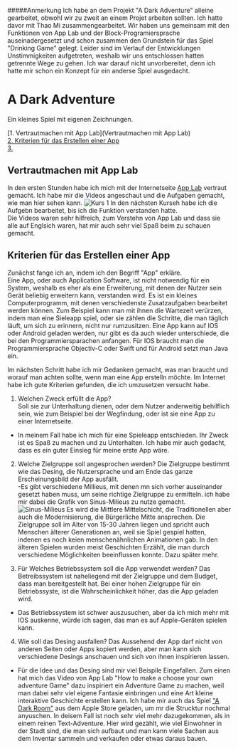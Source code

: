 #####Anmerkung
Ich habe an dem Projekt "A Dark Adventure" alleine gearbeitet, obwohl wir zu zweit an einem Projet arbeiten sollten. Ich hatte davor mit Thao Mi zusammengearbeitet. Wir haben uns gemeinsam mit den Funktionen von App Lab und der Block-Programiersprache auseinadergesetzt und schon zusammen den Grundstein für das Spiel "Drinking Game" gelegt. Leider sind im Verlauf der Entwicklungen Unstimmigkeiten aufgetreten, weshalb wir uns entschlossen hatten getrennte Wege zu gehen. Ich war darauf nicht unvorbereitet, denn ich hatte mir schon ein Konzept für ein anderse Spiel ausgedacht.


# A Dark Adventure
Ein kleines Spiel mit eigenen Zeichnungen.

[1. Vertrautmachen mit App Lab](Vertrautmachen mit App Lab)  
[2. Kriterien für das Erstellen einer App ]()  
[3.]()  

## Vertrautmachen mit App Lab
In den ersten Stunden habe ich mich mit der Internetseite [App Lab](https://code.org/educate/applab) vertraut gemacht. Ich habe mir die Videos angeschaut und die Aufgaben gemacht, wie man hier sehen kann. ![Kurs 1](https://code.org/v2/hoc/certificate/ewogICJuYW1lIjogIkFuamEiLAogICJjb3Vyc2UiOiAiY291cnNlMSIsCiAgImNvdXJzZV90aXRsZSI6ICJLdXJzIDEiCn0=.jpg)
In den nächsten Kurseh habe ich die Aufgebn  bearbeitet, bis ich die Funktion verstanden hatte.   
Die Videos waren sehr hilfreich, zum Verstehn von App Lab und dass sie alle auf Englsich waren, hat mir auch sehr viel Spaß beim zu schauen gemacht.

## Kriterien für das Erstellen einer App 

Zunächst fange ich an, indem ich den Begriff "App" erkläre.  
Eine App, oder auch Application Software, ist nicht notwendig für ein System, weshalb es eher als eine Erweiterung, mit denen der Nutzer sein Gerät beliebig erweitern kann, verstanden wird. Es ist ein kleines Computerprogramm, mit denen verschiedenste Zusatzaufgaben bearbeitet werden können. Zum Beispiel kann man mit ihnen die Wartezeit verürzen, indem man eine Sieleapp spiel, oder sie zählen die Schritte, die man täglich läuft, um sich zu erinnern, nicht nur rumzusitzen. 
Eine App kann auf IOS oder Android geladen werden, nur gibt es da auch wieder unterschiede, die bei den Programmiersparachen anfangen. Für IOS braucht man die Programmiersprache Objectiv-C oder Swift und für Android setzt man Java ein.   

Im nächsten Schritt habe ich mir Gedanken gemacht, was man braucht und worauf man achten sollte, wenn man eine App erstelln möchte. Im Internet habe ich gute Kriterien gefunden, die ich umzusetzen versucht habe.  

1. Welchen Zweck erfüllt die App?  
  Soll sie zur Unterhaltung dienen, oder dem Nutzer anderweitig behilflich sein, wie zum Beispiel bei der Wegfindung, oder ist sie eine   App zu einer Internetseite.  
  - In meinem Fall habe ich mich für eine Spieleapp entschieden. Ihr Zweck ist es Spaß zu machen und zu Unterhalten. Ich habe mir auch gedacht, dass es ein guter Einsieg für meine erste App wäre.
  
2. Welche Zielgruppe soll angesprochen werden?
  Die Zielgruppe bestimmt wie das Desing, die Nutzersprache und am Ende das ganze Erscheinungsbild der App ausfällt.  
  -Es gibt verschiedene Millieus, mit denen mn sich vorher auseinander gesetzt haben muss, um seine richtige Zielgruppe zu ermitteln. ich habe mir dabei die Grafik von Sinus-Milieus zu nutze gemacht. ![Sinus-Milieus](http://www.sinus-institut.de/fileadmin/user_data/sinus-institut/Bilder/sinus-mileus-2015/2016-02-08_Website-Abbildungen_Die_Sinus-Milieus_in_Deutschland_2016.png)  Es wird die Mittlere Mittelschicht, die Traditionellen aber auch die Modernisierung, die Bürgerliche Mitte ansprechen. Die Zielgruppe soll im Alter von 15-30 Jahren liegen und spricht auch Menschen älterer Generationen an, weil sie Spiel gespiel hatten, indenen es noch keien menschenähnlichen Animationen gab. In den älteren Spielen wurden meist Geschichten Erzählt, die man durch verschiedene Möglichkeiten beeinflussen konnte. Dazu später mehr.
  
3. Für Welches Betriebssystem soll die App verwendet werden?
  Das Betreibssystem ist naheliegend mit der Zielgruppe und dem Budget, dass man bereitgestellt hat. Bei einer hohen Zielgruppe für ein   Betriebssyste, ist die Wahrscheinlichkeit höher, das die App geladen wird.
  - Das Betriebssystem ist schwer auszusuchen, aber da ich mich mehr mit IOS auskenne, würde ich sagen, das man es auf Apple-Geräten spielen kann.
  
4. Wie soll das Desing ausfallen?
  Das Aussehend der App darf nicht von anderen Seiten oder Apps kopiert werden, aber man kann sich verschiedene Desings anschauen und sich von ihnen inspirieren lassen.
  - Für die Idee und das Desing sind mir viel Beispile Eingefallen. Zum einen hat mich das Video von App Lab "How to make a choose your own adventure Game" dazu inspiriert ein Adventure Game zu machen, weil man dabei sehr viel eigene Fantasie einbringen und eine Art kleine interaktive Geschichte erstellen kann. Ich habe mir auch das Spiel ["A Dark Room"](http://adarkroom.doublespeakgames.com/mobileWarning.html) aus dem Apple Store geladen, um mr die Strucktur nochmal anyuschen. In deisem Fall ist noch sehr viel mehr dazugekommen, als in einem reinen Text-Adventure. Hier wird gezählt, wie viel Einwohner in der Stadt sind, die man sich aufbaut und man kann viele Sachen aus dem Inventar sammeln und verkaufen oder etwas daraus bauen. 

